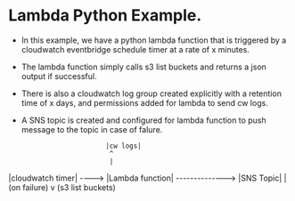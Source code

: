 # Lambda Python Example.

* In this example, we have a python lambda function that is triggered by a cloudwatch
eventbridge schedule timer at a rate of x minutes.
* The lambda function simply calls s3 list buckets and returns a json output
  if successful.
* There is also a cloudwatch log group created explicitly with a retention time of
  x days, and permissions added for lambda to send cw logs.
* A SNS topic is created and configured for lambda function to push message to the
  topic in case of falure.


                           |cw logs|
                            ^
                            |
|cloudwatch timer| ----> |Lambda function| --------------> |SNS Topic|
                            |                (on failure)
                            v
                      (s3 list buckets)


